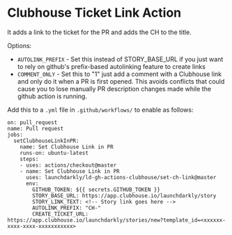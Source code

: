 # Clubhouse Ticket Link Action

It adds a link to the ticket for the PR and adds the CH to the title.

Options:

  * `AUTOLINK_PREFIX` - Set this instead of STORY_BASE_URL if you just want to rely on github's prefix-based autolinking feature to create links
  * `COMMENT_ONLY` - Set this to "1" just add a comment with a Clubhouse link and only do it when a PR is first opened.  This avoids conflicts that
    could cause you to lose manually PR description changes made while the github action is running.

Add this to a `.yml` file in `.github/workflows/` to enable as follows:

```
on: pull_request
name: Pull request
jobs:
  setClubhouseLinkInPR:
    name: Set Clubhouse Link in PR
    runs-on: ubuntu-latest
    steps:
    - uses: actions/checkout@master
    - name: Set Clubhouse Link in PR
      uses: launchdarkly/ld-gh-actions-clubhouse/set-ch-link@master
      env:
        GITHUB_TOKEN: ${{ secrets.GITHUB_TOKEN }}
        STORY_BASE_URL: https://app.clubhouse.io/launchdarkly/story
        STORY_LINK_TEXT: <!-- Story link goes here -->
        AUTOLINK_PREFIX: "CH-"
        CREATE_TICKET_URL: https://app.clubhouse.io/launchdarkly/stories/new?template_id=<xxxxxx-xxxx-xxxx-xxxxxxxxxxx>
```
